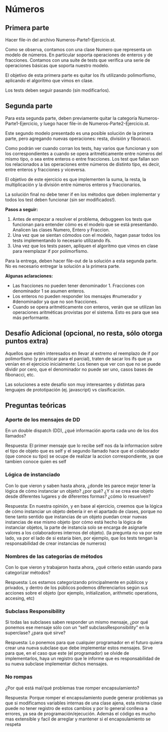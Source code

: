 # Números

## Primera parte

Hacer file-in del archivo Numeros-Parte1-Ejercicio.st.

Como se observa, contamos con una clase Numero que representa un modelo de números. En particular soporta operaciones de enteros y de fracciones.
Contamos con una suite de tests que verifica una serie de operaciones básicas que soporta nuestro modelo.

El objetivo de esta primera parte es quitar los ifs utilizando polimorfismo, aplicando el algoritmo que vimos en clase. 

Los tests deben seguir pasando (sin modificarlos).

## Segunda parte

Para esta segunda parte, deben previamente quitar la categoría Numeros-Parte1-Ejercicio, y luego hacer file-in de Numeros-Parte2-Ejercicio.st.

Este segundo modelo presentado es una posible solución de la primera parte, pero agregando nuevas operaciones: resta, división y fibonacci.

Como podrán ver cuando corran los tests, hay varios que funcionan y son los correspondientes a cuando se opera aritméticamente entre números del mismo tipo, o sea entre enteros o entre fracciones. Los test que fallan son los relacionados a las operaciones entre números de distinto tipo, es decir, entre enteros y fracciones y viceversa.

El objetivo de este ejercicio es que implementen la suma, la resta, la multiplicación y la división entre números enteros y fraccionarios.

La solución final no debe tener if en los métodos que deben implementar y todos los test deben funcionar (sin ser modificados!).

**Pasos a seguir:**

1. Antes de empezar a resolver el problema, debuggeen los tests que funcionan para entender cómo es el modelo que se está presentando. Analicen las clases Numero, Entero y Fraccion.
2. Una vez que se sientan cómodos con el modelo, hagan pasar todos los tests implementando lo necesario utilizando ifs. 
3. Una vez que los tests pasen, apliquen el algoritmo que vimos en clase para reemplazar if por polimorfismo.

Para la entrega, deben hacer file-out de la solución a esta segunda parte. No es necesario entregar la solución a la primera parte.

**Algunas aclaraciones:**

- Las fracciones no pueden tener denominador 1. Fracciones con denominador 1 se asumen enteros.
- Los enteros no pueden responder los mensajes #numerador y #denominador ya que no son fracciones.
- Cuando se opera aritméticamente con enteros, verán que se utilizan las operaciones aritméticas provistas por el sistema. Esto es para que sea más performante.

## Desafío Adicional (opcional, no resta, sólo otorga puntos extra)

Aquellos que estén interesados en llevar al extremo el reemplazo de if por polimorfismo (y practicar para el parcial), traten de sacar los ifs que ya venían en el ejercicio inicialmente: Los tienen que ver con que no se puede dividir por cero, que el denominador no puede ser uno, casos bases de fibonacci, etc. 

Las soluciones a este desafío son muy interesantes y distintas para lenguajes de prototipación (ej. javascript) vs clasificación.


## Preguntas teóricas

### Aporte de los mensajes de DD
En un double dispatch (DD), ¿qué información aporta cada uno de los dos llamados?

Respuesta: El primer mensaje que lo recibe self nos da la informacion sobre el tipo de objeto que es self y el segundo llamado
hace que el colaborador (que conoce su tipo) se ocupe de realizar la accion correspondiente, ya que tambien conoce quien es self

### Lógica de instanciado
Con lo que vieron y saben hasta ahora, ¿donde les parece mejor tener la lógica de cómo instanciar un objeto? ¿por qué? ¿Y si se crea ese objeto desde diferentes lugares y de diferentes formas? ¿cómo lo resuelven?

Respuesta: En nuestra opinión, y en base al ejercicio, creemos que la lógica de cómo instanciar un objeto debería ir en el apartado
de clases, porque no tiene tanto sentido que instancias de un objeto puedan crear nuevas instancias de ese mismo objeto (por
cómo está hecho la lógica de instanciar objetos, la parte de instancia solo se encarga de asignarle valores a los colaboradores
internos del objeto).
(la pregunta no va por este lado, va por el lado de si estaria bien, por ejemplo, que los tests tengan la responsabilidad de crear
instancias de numeros)

### Nombres de las categorías de métodos
Con lo que vieron y trabajaron hasta ahora, ¿qué criterio están usando para categorizar métodos?

Respuesta: Los estamos categorizando principalmente en públicos y privados, y dentro de los públicos podemos diferenciarlos según
sus acciones sobre el objeto (por ejemplo, initialization, arithmetic operations, accesing, etc)

### Subclass Responsibility
Si todas las subclases saben responder un mismo mensaje, ¿por qué ponemos ese mensaje sólo con un “self subclassResponsibility” en la superclase? ¿para qué sirve?

Respuesta: Lo ponemos para que cualquier programador en el futuro quiera crear una nueva subclase que debe implementar estos
mensajes. Sirve para que, en el caso que este (el programador) se olvide de implementarlos, haya un registro que le informe
que es responsabilidad de su nueva subclase implementar dichos mensajes.

### No rompas
¿Por qué está mal/qué problemas trae romper encapsulamiento?

Respuesta: Porque romper el encapsulamiento puede generar problemas ya que si modificamos variables internas de una clase ajena, 
esta misma clase puede no tener registro de estos cambios y por lo general conlleva a errores, ya sea de programación/ejecución.
Además el código es mucho mas extensible y facil de arreglar y mantener si el encapsulamiento se respeta